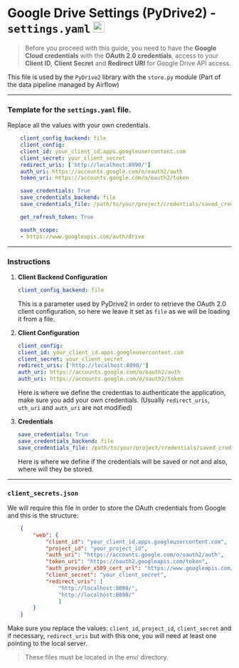 # Google Drive Settings (PyDrive2) - `settings.yaml` <img src="https://upload.wikimedia.org/wikipedia/commons/thumb/1/12/Google_Drive_icon_%282020%29.svg/800px-Google_Drive_icon_%282020%29.svg.png" alt="GCP" width="25px"/>

> Before you proceed with this guide, you need to have the **Google Cloud credentials** with the **OAuth 2.0 credentials**, access to your **Client ID**, **Client Secret** and **Redirect URI** for Google Drive API access.

This file is used by the `PyDrive2` library with the `store.py` module (Part of the data pipeline managed by Airflow)

---

### Template for the `settings.yaml` file.

Replace all the values with your own credentials.

```yaml
    client_config_backend: file
    client_config:
    client_id: your_client_id.apps.googleusercontent.com
    client_secret: your_client_secret
    redirect_uris: ['http://localhost:8090/']
    auth_uri: https://accounts.google.com/o/oauth2/auth
    token_uri: https://accounts.google.com/o/oauth2/token

    save_credentials: True
    save_credentials_backend: file
    save_credentials_file: /path/to/your/project/credentials/saved_credentials.json

    get_refresh_token: True

    oauth_scope:
    - https://www.googleapis.com/auth/drive
```

---

### Instructions

1. **Client Backend Configuration**
    ```yaml
    client_config_backend: file
    ```
    This is a parameter used by PyDrive2 in order to retrieve the OAuth 2.0 client configuration, so here we leave it set as `file` as we will be loading it from a file.

2. **Client Configuration**
    ```yaml
    client_config:
    client_id: your_client_id.apps.googleusercontent.com
    client_secret: your_client_secret
    redirect_uris: ['http://localhost:8090/']
    auth_uri: https://accounts.google.com/o/oauth2/auth
    auth_uri: https://accounts.google.com/o/oauth2/token
    ```

    Here is where we define the credentias to authenticate the application, make sure you add your own credentials. (Usually `redirect_uris`, `uth_uri` and `auth_uri` are not modified)

3. **Credentials**
    ```yaml
    save_credentials: True
    save_credentials_backend: file
    save_credentials_file: /path/to/your/project/credentials/saved_credentials.json
    ```
    Here is where we define if the credentials will be saved or not and also, where will they be stored.

---

### **`client_secrets.json`**

We will require this file in order to store the OAuth credentials from Google and this is the structure:

```json
    {
        "web": {
            "client_id": "your_client_id.apps.googleusercontent.com",
            "project_id": "your_project_id",
            "auth_uri": "https://accounts.google.com/o/oauth2/auth",
            "token_uri": "https://oauth2.googleapis.com/token",
            "auth_provider_x509_cert_url": "https://www.googleapis.com/oauth2/v1/certs",
            "client_secret": "your_client_secret",
            "redirect_uris": [
                "http://localhost:8080/",
                "http://localhost:8090/"
                ]
        }
    }
```

Make sure you replace the values: `client_id`, `project_id`, `client_secret` and if necessary, `redirect_uris` but with this one, you will need at least one pointing to the local server.

> These files must be located in the env/ directory.